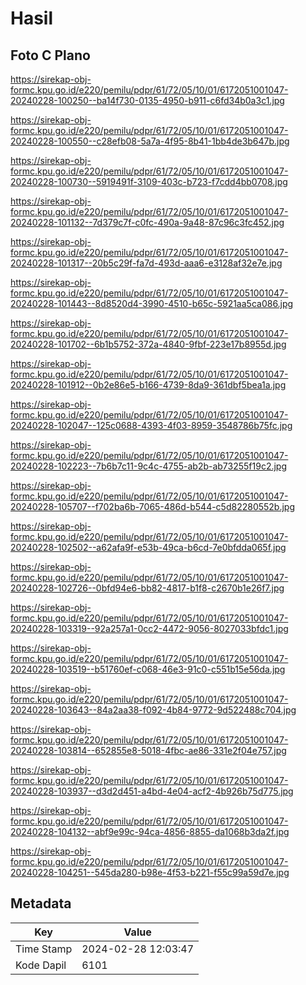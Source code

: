 # Hasil

## Foto C Plano

https://sirekap-obj-formc.kpu.go.id/e220/pemilu/pdpr/61/72/05/10/01/6172051001047-20240228-100250--ba14f730-0135-4950-b911-c6fd34b0a3c1.jpg

https://sirekap-obj-formc.kpu.go.id/e220/pemilu/pdpr/61/72/05/10/01/6172051001047-20240228-100550--c28efb08-5a7a-4f95-8b41-1bb4de3b647b.jpg

https://sirekap-obj-formc.kpu.go.id/e220/pemilu/pdpr/61/72/05/10/01/6172051001047-20240228-100730--5919491f-3109-403c-b723-f7cdd4bb0708.jpg

https://sirekap-obj-formc.kpu.go.id/e220/pemilu/pdpr/61/72/05/10/01/6172051001047-20240228-101132--7d379c7f-c0fc-490a-9a48-87c96c3fc452.jpg

https://sirekap-obj-formc.kpu.go.id/e220/pemilu/pdpr/61/72/05/10/01/6172051001047-20240228-101317--20b5c29f-fa7d-493d-aaa6-e3128af32e7e.jpg

https://sirekap-obj-formc.kpu.go.id/e220/pemilu/pdpr/61/72/05/10/01/6172051001047-20240228-101443--8d8520d4-3990-4510-b65c-5921aa5ca086.jpg

https://sirekap-obj-formc.kpu.go.id/e220/pemilu/pdpr/61/72/05/10/01/6172051001047-20240228-101702--6b1b5752-372a-4840-9fbf-223e17b8955d.jpg

https://sirekap-obj-formc.kpu.go.id/e220/pemilu/pdpr/61/72/05/10/01/6172051001047-20240228-101912--0b2e86e5-b166-4739-8da9-361dbf5bea1a.jpg

https://sirekap-obj-formc.kpu.go.id/e220/pemilu/pdpr/61/72/05/10/01/6172051001047-20240228-102047--125c0688-4393-4f03-8959-3548786b75fc.jpg

https://sirekap-obj-formc.kpu.go.id/e220/pemilu/pdpr/61/72/05/10/01/6172051001047-20240228-102223--7b6b7c11-9c4c-4755-ab2b-ab73255f19c2.jpg

https://sirekap-obj-formc.kpu.go.id/e220/pemilu/pdpr/61/72/05/10/01/6172051001047-20240228-105707--f702ba6b-7065-486d-b544-c5d82280552b.jpg

https://sirekap-obj-formc.kpu.go.id/e220/pemilu/pdpr/61/72/05/10/01/6172051001047-20240228-102502--a62afa9f-e53b-49ca-b6cd-7e0bfdda065f.jpg

https://sirekap-obj-formc.kpu.go.id/e220/pemilu/pdpr/61/72/05/10/01/6172051001047-20240228-102726--0bfd94e6-bb82-4817-b1f8-c2670b1e26f7.jpg

https://sirekap-obj-formc.kpu.go.id/e220/pemilu/pdpr/61/72/05/10/01/6172051001047-20240228-103319--92a257a1-0cc2-4472-9056-8027033bfdc1.jpg

https://sirekap-obj-formc.kpu.go.id/e220/pemilu/pdpr/61/72/05/10/01/6172051001047-20240228-103519--b51760ef-c068-46e3-91c0-c551b15e56da.jpg

https://sirekap-obj-formc.kpu.go.id/e220/pemilu/pdpr/61/72/05/10/01/6172051001047-20240228-103643--84a2aa38-f092-4b84-9772-9d522488c704.jpg

https://sirekap-obj-formc.kpu.go.id/e220/pemilu/pdpr/61/72/05/10/01/6172051001047-20240228-103814--652855e8-5018-4fbc-ae86-331e2f04e757.jpg

https://sirekap-obj-formc.kpu.go.id/e220/pemilu/pdpr/61/72/05/10/01/6172051001047-20240228-103937--d3d2d451-a4bd-4e04-acf2-4b926b75d775.jpg

https://sirekap-obj-formc.kpu.go.id/e220/pemilu/pdpr/61/72/05/10/01/6172051001047-20240228-104132--abf9e99c-94ca-4856-8855-da1068b3da2f.jpg

https://sirekap-obj-formc.kpu.go.id/e220/pemilu/pdpr/61/72/05/10/01/6172051001047-20240228-104251--545da280-b98e-4f53-b221-f55c99a59d7e.jpg


## Metadata

| Key        | Value               |
| ---------- | ------------------- |
| Time Stamp | 2024-02-28 12:03:47 |
| Kode Dapil | 6101                |



